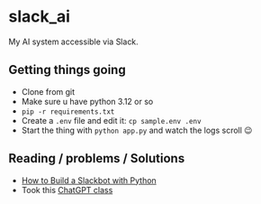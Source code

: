 # slack_ai

My AI system accessible via Slack.

## Getting things going

* Clone from git
* Make sure u have python 3.12 or so
* `pip -r requirements.txt`
* Create a `.env` file and edit it: `cp sample.env .env`
* Start the thing with `python app.py` and watch the logs scroll 😉

## Reading / problems / Solutions

* [How to Build a Slackbot with Python](https://www.kubiya.ai/resource-post/how-to-build-a-slackbot-with-python)
* Took this [ChatGPT class](https://gist.github.com/joeddav/a11e5cc0850f0e540324177a53b547ae)



